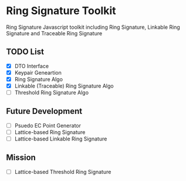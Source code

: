 # Ring Signature Toolkit

Ring Signature Javascript toolkit including Ring Signature, Linkable Ring Signature and Traceable Ring Signature

## TODO List

- [X] DTO Interface
- [X] Keypair Geneartion
- [X] Ring Signature Algo
- [X] Linkable (Traceable) Ring Signature Algo
- [ ] Threshold Ring Signature Algo

## Future Development

- [ ] Psuedo EC Point Generator
- [ ] Lattice-based Ring Signature
- [ ] Lattice-based Linkable Ring Signature

## Mission

- [ ] Lattice-based Threshold Ring Signature
